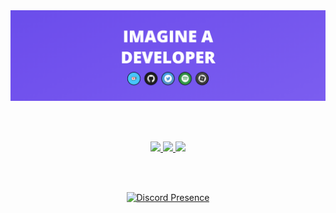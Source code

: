<div align="center">

  <img src="https://github.com/QVGK/QVGK/blob/main/img/image.png?raw=true"/>
  
  <br/><br/>
 
  <a href="https://bsky.app/qvgk.org" relation="noreferrer" target="__blank">
    <img src="https://img.shields.io/badge/Bluesky-1DA1F2?style=for-the-badge&logo=twitter&logoColor=white" height="40px"/>
  </a>
  
  <a href="#" relation="noreferrer" target="__blank">
    <img src="https://img.shields.io/badge/@imvscdev-454FBF?style=for-the-badge&logo=discord&logoColor=white" height="40px"/>
  </a>
  
  <a href="mailto:me@imvsc.dev" relation="noreferrer" target="__blank">
    <img src="https://img.shields.io/badge/eMail-D14836?style=for-the-badge&logo=gmail&logoColor=white" height="40px"/>
  </a>

  <br/><br/>

  [![Discord Presence](https://lanyard.cnrad.dev/api/390410425293864962)](https://discord.com/users/390410425293864962)
  
</div>
